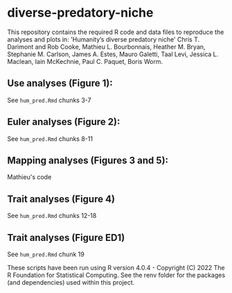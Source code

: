 # diverse-predatory-niche
This repository contains the required R code and data files to reproduce the analyses and plots in: 'Humanity’s diverse predatory niche' Chris T. Darimont and Rob Cooke, Mathieu L. Bourbonnais, Heather M. Bryan, Stephanie M. Carlson, James A. Estes, Mauro Galetti, Taal Levi, Jessica L. Maclean, Iain McKechnie, Paul C. Paquet, Boris Worm.

## Use analyses (Figure 1):  
See `hum_pred.Rmd` chunks 3-7

## Euler analyses (Figure 2):
See `hum_pred.Rmd` chunks 8-11

## Mapping analyses (Figures 3 and 5):
Mathieu's code

## Trait analyses (Figure 4)
See `hum_pred.Rmd` chunks 12-18

## Trait analyses (Figure ED1)
See `hum_pred.Rmd` chunk 19

These scripts have been run using R version 4.0.4 - Copyright (C) 2022 The R Foundation for Statistical Computing. See the renv folder for the packages (and dependencies) used within this project.
